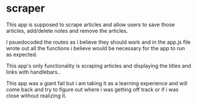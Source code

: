 # scraper

This app is supposed to scrape articles and allow users to save those articles, add/delete notes and remove the articles.

I psuedocoded the routes as i believe they should work and in the app.js file wrote out all the functions i believe would be necessary for the app to run as expected. 

This app's only functionality is scraping articles and displaying the titles and links with handlebars.. 

This app was a giant fail but i am taking it as a learning experience and will come back and try to figure out where i was getting off track or if i was close without realizing it. 